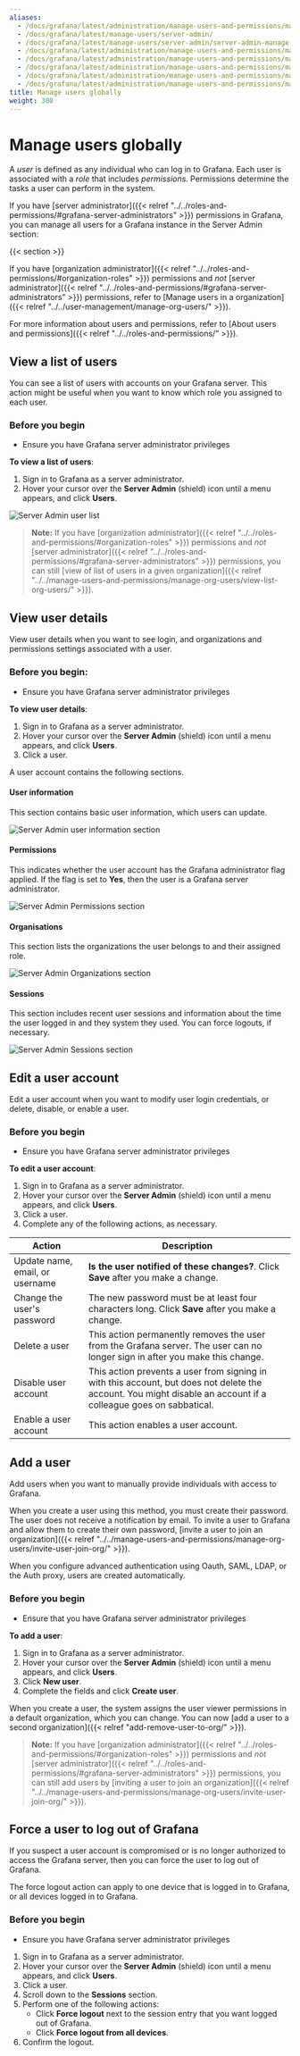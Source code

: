 ```yaml
---
aliases:
  - /docs/grafana/latest/administration/manage-users-and-permissions/manage-server-users/
  - /docs/grafana/latest/manage-users/server-admin/
  - /docs/grafana/latest/manage-users/server-admin/server-admin-manage-users/
  - /docs/grafana/latest/administration/manage-users-and-permissions/manage-server-users/view-list-users/
  - /docs/grafana/latest/administration/manage-users-and-permissions/manage-server-users/view-edit-user-account/
  - /docs/grafana/latest/administration/manage-users-and-permissions/manage-server-users/view-user-account-details/
  - /docs/grafana/latest/administration/manage-users-and-permissions/manage-server-users/add-user/
  - /docs/grafana/latest/administration/manage-users-and-permissions/manage-server-users/force-user-logout/
title: Manage users globally
weight: 300
---
```


# Manage users globally

A _user_ is defined as any individual who can log in to Grafana. Each user is associated with a _role_ that includes _permissions_. Permissions determine the tasks a user can perform in the system.

If you have [server administrator]({{< relref "../../roles-and-permissions/#grafana-server-administrators" >}}) permissions in Grafana, you can manage all users for a Grafana instance in the Server Admin section:

{{< section >}}

If you have [organization administrator]({{< relref "../../roles-and-permissions/#organization-roles" >}}) permissions and _not_ [server administrator]({{< relref "../../roles-and-permissions/#grafana-server-administrators" >}}) permissions, refer to [Manage users in a organization]({{< relref "../../user-management/manage-org-users/" >}}).

For more information about users and permissions, refer to [About users and permissions]({{< relref "../../roles-and-permissions/" >}}).

## View a list of users

You can see a list of users with accounts on your Grafana server. This action might be useful when you want to know which role you assigned to each user.

### Before you begin

- Ensure you have Grafana server administrator privileges

**To view a list of users**:

1. Sign in to Grafana as a server administrator.
1. Hover your cursor over the **Server Admin** (shield) icon until a menu appears, and click **Users**.

![Server Admin user list](/static/img/docs/manage-users/server-user-list-7-3.png)

> **Note:** If you have [organization administrator]({{< relref "../../roles-and-permissions/#organization-roles" >}}) permissions and _not_ [server administrator]({{< relref "../../roles-and-permissions/#grafana-server-administrators" >}}) permissions, you can still [view of list of users in a given organization]({{< relref "../../manage-users-and-permissions/manage-org-users/view-list-org-users/" >}}).

## View user details

View user details when you want to see login, and organizations and permissions settings associated with a user.

### Before you begin:

- Ensure you have Grafana server administrator privileges

**To view user details**:

1. Sign in to Grafana as a server administrator.
1. Hover your cursor over the **Server Admin** (shield) icon until a menu appears, and click **Users**.
1. Click a user.

A user account contains the following sections.

#### User information

This section contains basic user information, which users can update.

![Server Admin user information section](/static/img/docs/manage-users/server-admin-user-information-7-3.png)

#### Permissions

This indicates whether the user account has the Grafana administrator flag applied. If the flag is set to **Yes**, then the user is a Grafana server administrator.

![Server Admin Permissions section](/static/img/docs/manage-users/server-admin-permissions-7-3.png)

#### Organisations

This section lists the organizations the user belongs to and their assigned role.

![Server Admin Organizations section](/static/img/docs/manage-users/server-admin-organisations-7-3.png)

#### Sessions

This section includes recent user sessions and information about the time the user logged in and they system they used. You can force logouts, if necessary.

![Server Admin Sessions section](/static/img/docs/manage-users/server-admin-sessions-7-3.png)

## Edit a user account

Edit a user account when you want to modify user login credentials, or delete, disable, or enable a user.

### Before you begin

- Ensure you have Grafana server administrator privileges

**To edit a user account**:

1. Sign in to Grafana as a server administrator.
1. Hover your cursor over the **Server Admin** (shield) icon until a menu appears, and click **Users**.
1. Click a user.
1. Complete any of the following actions, as necessary.

| Action                          | Description                                                                                                                                                     |
| ------------------------------- | --------------------------------------------------------------------------------------------------------------------------------------------------------------- |
| Update name, email, or username | **Is the user notified of these changes?**. Click **Save** after you make a change.                                                                             |
| Change the user's password      | The new password must be at least four characters long. Click **Save** after you make a change.                                                                 |
| Delete a user                   | This action permanently removes the user from the Grafana server. The user can no longer sign in after you make this change.                                    |
| Disable user account            | This action prevents a user from signing in with this account, but does not delete the account. You might disable an account if a colleague goes on sabbatical. |
| Enable a user account           | This action enables a user account.                                                                                                                             |

## Add a user

Add users when you want to manually provide individuals with access to Grafana.

When you create a user using this method, you must create their password. The user does not receive a notification by email. To invite a user to Grafana and allow them to create their own password, [invite a user to join an organization]({{< relref "../../manage-users-and-permissions/manage-org-users/invite-user-join-org/" >}}).

When you configure advanced authentication using Oauth, SAML, LDAP, or the Auth proxy, users are created automatically.

### Before you begin

- Ensure that you have Grafana server administrator privileges

**To add a user**:

1. Sign in to Grafana as a server administrator.
1. Hover your cursor over the **Server Admin** (shield) icon until a menu appears, and click **Users**.
1. Click **New user**.
1. Complete the fields and click **Create user**.

When you create a user, the system assigns the user viewer permissions in a default organization, which you can change. You can now [add a user to a second organization]({{< relref "add-remove-user-to-org/" >}}).

> **Note:** If you have [organization administrator]({{< relref "../../roles-and-permissions/#organization-roles" >}}) permissions and _not_ [server administrator]({{< relref "../../roles-and-permissions/#grafana-server-administrators" >}}) permissions, you can still add users by [inviting a user to join an organization]({{< relref "../../manage-users-and-permissions/manage-org-users/invite-user-join-org/" >}}).

## Force a user to log out of Grafana

If you suspect a user account is compromised or is no longer authorized to access the Grafana server, then you can force the user to log out of Grafana.

The force logout action can apply to one device that is logged in to Grafana, or all devices logged in to Grafana.

### Before you begin

- Ensure you have Grafana server administrator privileges

1. Sign in to Grafana as a server administrator.
1. Hover your cursor over the **Server Admin** (shield) icon until a menu appears, and click **Users**.
1. Click a user.
1. Scroll down to the **Sessions** section.
1. Perform one of the following actions:
   - Click **Force logout** next to the session entry that you want logged out of Grafana.
   - Click **Force logout from all devices**.
1. Confirm the logout.

